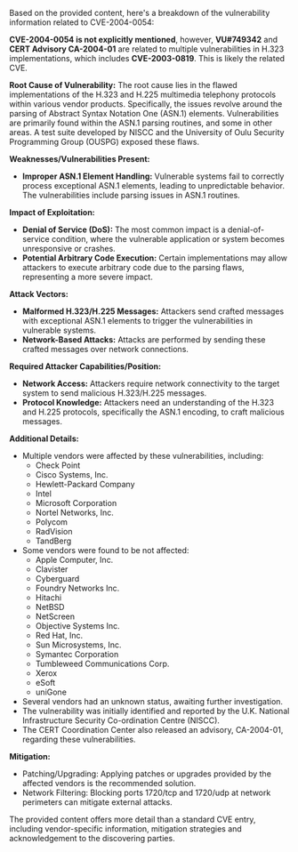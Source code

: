 Based on the provided content, here's a breakdown of the vulnerability information related to CVE-2004-0054:

**CVE-2004-0054 is not explicitly mentioned**, however, **VU#749342** and **CERT Advisory CA-2004-01** are related to multiple vulnerabilities in H.323 implementations, which includes **CVE-2003-0819**. This is likely the related CVE.

**Root Cause of Vulnerability:**
The root cause lies in the flawed implementations of the H.323 and H.225 multimedia telephony protocols within various vendor products. Specifically, the issues revolve around the parsing of Abstract Syntax Notation One (ASN.1) elements. Vulnerabilities are primarily found within the ASN.1 parsing routines, and some in other areas. A test suite developed by NISCC and the University of Oulu Security Programming Group (OUSPG) exposed these flaws.

**Weaknesses/Vulnerabilities Present:**
*   **Improper ASN.1 Element Handling:** Vulnerable systems fail to correctly process exceptional ASN.1 elements, leading to unpredictable behavior. The vulnerabilities include parsing issues in ASN.1 routines.

**Impact of Exploitation:**
*   **Denial of Service (DoS):** The most common impact is a denial-of-service condition, where the vulnerable application or system becomes unresponsive or crashes.
*   **Potential Arbitrary Code Execution:** Certain implementations may allow attackers to execute arbitrary code due to the parsing flaws, representing a more severe impact.

**Attack Vectors:**
*   **Malformed H.323/H.225 Messages:** Attackers send crafted messages with exceptional ASN.1 elements to trigger the vulnerabilities in vulnerable systems.
*   **Network-Based Attacks:** Attacks are performed by sending these crafted messages over network connections.

**Required Attacker Capabilities/Position:**
*   **Network Access:** Attackers require network connectivity to the target system to send malicious H.323/H.225 messages.
*   **Protocol Knowledge:** Attackers need an understanding of the H.323 and H.225 protocols, specifically the ASN.1 encoding, to craft malicious messages.

**Additional Details:**

*   Multiple vendors were affected by these vulnerabilities, including:
    *   Check Point
    *   Cisco Systems, Inc.
    *   Hewlett-Packard Company
    *    Intel
    *   Microsoft Corporation
    *   Nortel Networks, Inc.
    *   Polycom
    *    RadVision
    *    TandBerg
*   Some vendors were found to be not affected:
    *    Apple Computer, Inc.
    *   Clavister
    *   Cyberguard
    *   Foundry Networks Inc.
    *   Hitachi
    *    NetBSD
    *    NetScreen
    *    Objective Systems Inc.
    *    Red Hat, Inc.
    *   Sun Microsystems, Inc.
    *   Symantec Corporation
    *   Tumbleweed Communications Corp.
    *   Xerox
    *   eSoft
    *   uniGone
*   Several vendors had an unknown status, awaiting further investigation.
*   The vulnerability was initially identified and reported by the U.K. National Infrastructure Security Co-ordination Centre (NISCC).
*   The CERT Coordination Center also released an advisory, CA-2004-01, regarding these vulnerabilities.

**Mitigation:**

*   Patching/Upgrading: Applying patches or upgrades provided by the affected vendors is the recommended solution.
*   Network Filtering: Blocking ports 1720/tcp and 1720/udp at network perimeters can mitigate external attacks.

The provided content offers more detail than a standard CVE entry, including vendor-specific information, mitigation strategies and acknowledgement to the discovering parties.